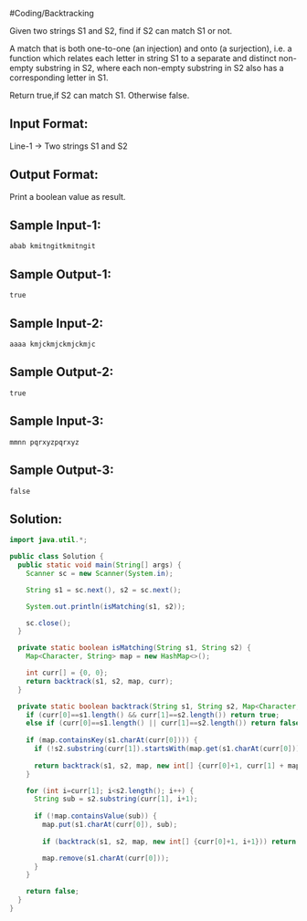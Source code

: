 #Coding/Backtracking 

Given two strings S1 and S2, find if S2 can match S1 or not.

A match that is both one-to-one (an injection) and onto (a surjection), i.e. a function which relates each letter in string S1 to a separate and distinct non-empty substring in S2, where each non-empty substring in S2 also has a corresponding letter in S1.

Return true,if S2 can match S1. Otherwise false.

Input Format:
-------------
Line-1 -> Two strings S1 and S2

Output Format:
--------------
Print a boolean value as result.

Sample Input-1:
---------------
```
abab kmitngitkmitngit
```

Sample Output-1:
----------------
```
true
```

Sample Input-2:
---------------
```
aaaa kmjckmjckmjckmjc
```

Sample Output-2:
----------------
```
true
```

Sample Input-3:
---------------
```
mmnn pqrxyzpqrxyz
```

Sample Output-3:
----------------
```
false
```

## Solution:

```java
import java.util.*;

public class Solution {
  public static void main(String[] args) {
    Scanner sc = new Scanner(System.in);

    String s1 = sc.next(), s2 = sc.next();

    System.out.println(isMatching(s1, s2));

    sc.close();
  }

  private static boolean isMatching(String s1, String s2) {
    Map<Character, String> map = new HashMap<>();

    int curr[] = {0, 0};
    return backtrack(s1, s2, map, curr);
  }

  private static boolean backtrack(String s1, String s2, Map<Character, String> map, int[] curr) {
    if (curr[0]==s1.length() && curr[1]==s2.length()) return true;
    else if (curr[0]==s1.length() || curr[1]==s2.length()) return false;
    
    if (map.containsKey(s1.charAt(curr[0]))) {
      if (!s2.substring(curr[1]).startsWith(map.get(s1.charAt(curr[0])))) return false;
      
      return backtrack(s1, s2, map, new int[] {curr[0]+1, curr[1] + map.get(s1.charAt(curr[0])).length()});
    }

    for (int i=curr[1]; i<s2.length(); i++) {
      String sub = s2.substring(curr[1], i+1);
      
      if (!map.containsValue(sub)) {
        map.put(s1.charAt(curr[0]), sub);
        
        if (backtrack(s1, s2, map, new int[] {curr[0]+1, i+1})) return true;

        map.remove(s1.charAt(curr[0]));
      }
    }

    return false;
  }
}
```